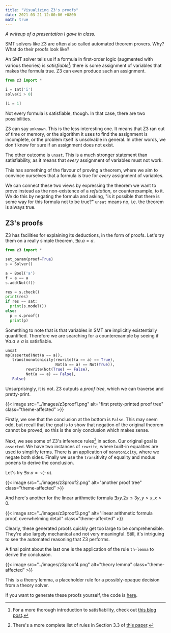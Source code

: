 ```yaml
---
title: "Visualizing Z3's proofs"
date: 2021-03-21 12:00:06 +0800
math: true
---
```


_A writeup of a presentation I gave in class._

SMT solvers like Z3 are often also called automated theorem provers. Why? What do their proofs look like?

An SMT solver tells us if a formula in first-order logic (augmented with various theories) is _satisfiable_[^1]: there is some assignment of variables that makes the formula true. Z3 can even produce such an assignment.

```python
from z3 import *

i = Int('i')
solve(i > 0)
```

```python
[i = 1]
```

Not every formula is satisfiable, though. In that case, there are two possibilities.

Z3 can say `unknown`. This is the less interesting one. It means that Z3 ran out of time or memory, or the algorithm it uses to find the assignment is incomplete, or the problem itself is unsolvable in general. In other words, we don't know for sure if an assignment does not exist.

<!-- https://stackoverflow.com/questions/11197344/z3-produces-unknown-for-assertions-without-quantifiers -->

The other outcome is `unsat`.
This is a much stronger statement than satisfiability, as it means that _every_ assignment of variables must not work.

This has something of the flavour of proving a theorem, where we aim to convince ourselves that a formula is true for _every_ assignment of variables.

We can connect these two views by expressing the theorem we want to prove instead as the non-existence of a _refutation_, or counterexample, to it.
We do this by negating the formula and asking, "is it possible that there is some way for this formula not to be true?"
`unsat` means no, i.e. the theorem is always true.

## Z3's proofs

Z3 has facilities for explaining its deductions, in the form of proofs.
Let's try them on a really simple theorem, $\exists a. a = a$.

<!-- https://stackoverflow.com/questions/49874498/can-i-replay-a-proof-in-z3 -->

```python
from z3 import *

set_param(proof=True)
s = Solver()

a = Bool('a')
f = a == a
s.add(Not(f))

res = s.check()
print(res)
if res == sat:
  print(s.model())
else:
  p = s.proof()
  print(p)
```

Something to note that is that variables in SMT are implicitly existentially quantified. Therefore we are searching for a counterexample by seeing if $\forall a. a \neq a$ is satisfiable.

```python
unsat
mp(asserted(Not(a == a)),
   trans(monotonicity(rewrite((a == a) == True),
                      Not(a == a) == Not(True)),
         rewrite(Not(True) == False),
         Not(a == a) == False),
   False)
```

Unsurprisingly, it is not.
Z3 outputs a _proof tree_, which we can traverse and pretty-print.

{{< image src="../images/z3proof1.png" alt="first pretty-printed proof tree" class="theme-affected" >}}

Firstly, we see that the conclusion at the bottom is `False`.
This may seem odd, but recall that the goal is to show that negation of the original theorem cannot be proved, so this is the only conclusion which makes sense.

Next, we see some of Z3's inference rules[^2] in action.
Our original goal is `asserted`.
We have two instances of `rewrite`, where built-in equalities are used to simplify terms.
There is an application of `monotonicity`, where we negate both sides.
Finally we use the `trans`itivity of equality and modus ponens to derive the conclusion.

Let's try $\exists a. a = \neg (\neg a)$.

{{< image src="../images/z3proof2.png" alt="another proof tree" class="theme-affected" >}}

And here's another for the linear arithmetic formula $\exists x y. 2 x \leq 3 y, y > x, x > 0$.

{{< image src="../images/z3proof3.png" alt="linear arithmetic formula proof, overwhelming detail" class="theme-affected" >}}

Clearly, these generated proofs quickly get too large to be comprehensible.
They're also largely mechanical and not very meaningful.
Still, it's intriguing to see the automated reasoning that Z3 performs.

A final point about the last one is the application of the rule `th-lemma` to derive the conclusion.

{{< image src="../images/z3proof4.png" alt="theory lemma" class="theme-affected" >}}

This is a theory lemma, a placeholder rule for a possibly-opaque decision from a theory solver.

If you want to generate these proofs yourself, the code is [here](https://gist.github.com/dariusf/1fbb17816bea7417e4a104d58d2053d8).

[^1]: For a more thorough introduction to satisfiability, check out [this blog post](https://homes.cs.washington.edu/~emina/blog/2017-06-23-a-primer-on-sat.html#satisfiability-and-validity).
[^2]: There's a more complete list of rules in Section 3.3 of [this paper](https://www21.in.tum.de/~boehmes/proofrec.pdf).

